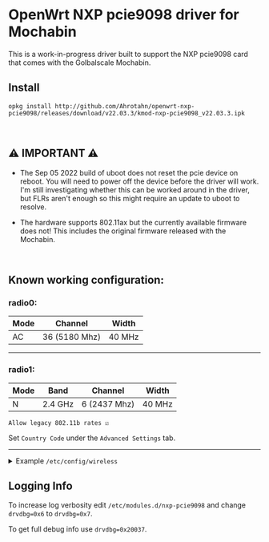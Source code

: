 # OpenWrt NXP pcie9098 driver for Mochabin

This is a work-in-progress driver built to support the NXP pcie9098 card that comes with the Golbalscale Mochabin.  

## Install

```
opkg install http://github.com/Ahrotahn/openwrt-nxp-pcie9098/releases/download/v22.03.3/kmod-nxp-pcie9098_v22.03.3.ipk
```

<br>

## ⚠ IMPORTANT ⚠

* The Sep 05 2022 build of uboot does not reset the pcie device on reboot.  You will need to power off the device before the driver will work.  I'm still investigating whether this can be worked around in the driver, but FLRs aren't enough so this might require an update to uboot to resolve.  

* The hardware supports 802.11ax but the currently available firmware does not!  This includes the original firmware released with the Mochabin.  

<br>

## Known working configuration:

### radio0:

Mode|Channel      |Width 
----|-------------|------
AC  |36 (5180 Mhz)|40 MHz

---

### radio1:

Mode|Band   |Channel     |Width 
----|-------|------------|------
N   |2.4 GHz|6 (2437 Mhz)|40 MHz

`Allow legacy 802.11b rates ☑`

Set `Country Code` under the `Advanced Settings` tab.  

---

<details>
<summary>Example <code>/etc/config/wireless</code></summary>

```
config wifi-device 'radio0'
	option type 'mac80211'
	option cell_density '0'
	option band '5g'
	option country 'US'
	option channel '36'
	option htmode 'VHT40'

config wifi-device 'radio1'
	option type 'mac80211'
	option cell_density '0'
	option htmode 'HT40'
	option band '2g'
	option channel '6'
	option country 'US'
	option legacy_rates '1'

config wifi-iface 'wifinet0'
	option device 'radio0'
	option mode 'ap'
	option ssid 'YourAP1'
	option key 'password'
	option network 'lan'
	option encryption 'psk2'

config wifi-iface 'wifinet1'
	option device 'radio1'
	option mode 'ap'
	option ssid 'YourAP2'
	option encryption 'psk2'
	option key 'password'
	option network 'lan'
```

</details>

## Logging Info

To increase log verbosity edit `/etc/modules.d/nxp-pcie9098` and change `drvdbg=0x6` to `drvdbg=0x7`.  

To get full debug info use `drvdbg=0x20037`.  
